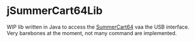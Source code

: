 # jSummerCart64Lib

WIP lib written in Java to access the [SummerCart64](https://github.com/Polprzewodnikowy/SummerCart64/) vaa the USB interface.
Very barebones at the moment, not many command are implemented.
